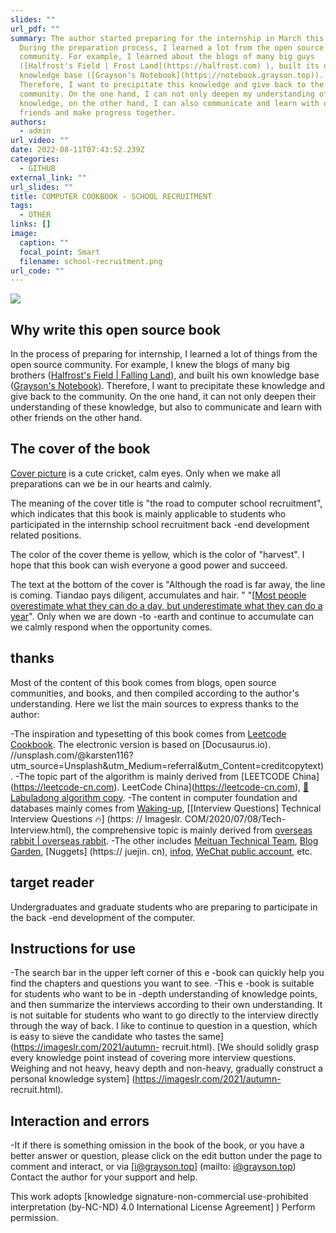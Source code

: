 ```yaml
---
slides: ""
url_pdf: ""
summary: The author started preparing for the internship in March this year.
  During the preparation process, I learned a lot from the open source
  community. For example, I learned about the blogs of many big guys
  ([Halfrost's Field | Frost Land](https://halfrost.com) ), built its own
  knowledge base ([Grayson's Notebook](https://notebook.grayson.top)).
  Therefore, I want to precipitate this knowledge and give back to the
  community. On the one hand, I can not only deepen my understanding of this
  knowledge, on the other hand, I can also communicate and learn with other
  friends and make progress together.
authors:
  - admin
url_video: ""
date: 2022-08-11T07:43:52.239Z
categories:
  - GITHUB
external_link: ""
url_slides: ""
title: COMPUTER COOKBOOK - SCHOOL RECRUITMENT
tags:
  - OTHER
links: []
image:
  caption: ""
  focal_point: Smart
  filename: school-recruitment.png
url_code: ""
---
```

![](school-recruitment.png)

## Why write this open source book

In the process of preparing for internship, I learned a lot of things from the open source community. For example, I knew the blogs of many big brothers ([Halfrost's Field | Falling Land](https://halfrost.com)), and built his own knowledge base ([Grayson's Notebook](https://notebook.grayson.top)). Therefore, I want to precipitate these knowledge and give back to the community. On the one hand, it can not only deepen their understanding of these knowledge, but also to communicate and learn with other friends on the other hand.

## The cover of the book

[Cover picture](https://unsplash.com/photos/qb7d1xw28co?utm_source=UNSPLASH&utm_Medium=referral&utm_Content=creditshareline) is a cute cricket, calm eyes. Only when we make all preparations can we be in our hearts and calmly.

The meaning of the cover title is "the road to computer school recruitment", which indicates that this book is mainly applicable to students who participated in the internship school recruitment back -end development related positions.

The color of the cover theme is yellow, which is the color of "harvest". I hope that this book can wish everyone a good power and succeed.

The text at the bottom of the cover is "Although the road is far away, the line is coming. Tiandao pays diligent, accumulates and hair. " "[[Most people overestimate what they can do a day, but underestimate what they can do a year](https://github.com/wolverinn/waking-up)". Only when we are down -to -earth and continue to accumulate can we calmly respond when the opportunity comes.

## thanks

Most of the content of this book comes from blogs, open source communities, and books, and then compiled according to the author's understanding. Here we list the main sources to express thanks to the author:

\-The inspiration and typesetting of this book comes from [Leetcode Cookbook](https://books.halfrost.com/leetcode). The electronic version is based on [Docusaurus.io). //unsplash.com/@karsten116?utm_source=Unsplash&utm_Medium=referral&utm_Content=creditcopytext).
-The topic part of the algorithm is mainly derived from \[LEETCODE China] (https://leetcode-cn.com). LeetCode China](https://leetcode-cn.com), [📖Labuladong algorithm copy](https://labuladong.gitbook.io/algo).
-The content in computer foundation and databases mainly comes from [Waking-up](https://github.com/wolverinn/waking-up), \[[Interview Questions] Technical Interview Questions 🔥] (https: // Imageslr. COM/2020/07/08/Tech-Interview.html), the comprehensive topic is mainly derived from [overseas rabbit | overseas rabbit](https://osjobs.net).
-The other includes [Meituan Technical Team](https://tech.meituan.com), [Blog Garden](https://www.cnblogs.com), \[Nuggets] (https:// juejin. cn), [infoq](https://www.infoq.cn), [WeChat public account](https://weixin.sogou.com), etc.

## target reader

Undergraduates and graduate students who are preparing to participate in the back -end development of the computer.

## Instructions for use

\-The search bar in the upper left corner of this e -book can quickly help you find the chapters and questions you want to see.
-This e -book is suitable for students who want to be in -depth understanding of knowledge points, and then summarize the interviews according to their own understanding. It is not suitable for students who want to go directly to the interview directly through the way of back. I like to continue to question in a question, which is easy to sieve the candidate who tastes the same] (https://imageslr.com/2021/autumn- recruit.html). \[We should solidly grasp every knowledge point instead of covering more interview questions. Weighing and not heavy, heavy depth and non-heavy, gradually construct a personal knowledge system] (https://imageslr.com/2021/autumn- recruit.html).

## Interaction and errors

\-It if there is something omission in the book of the book, or you have a better answer or question, please click on the edit button under the page to comment and interact, or via \[i@grayson.top] (mailto: i@grayson.top) Contact the author for your support and help.

This work adopts \[knowledge signature-non-commercial use-prohibited interpretation (by-NC-ND) 4.0 International License Agreement] ) Perform permission.